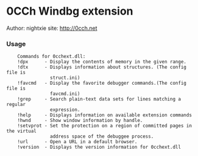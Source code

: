 0CCh Windbg extension
=======
Author: nightxie
site:   http://0cch.net

### Usage
		Commands for 0cchext.dll:
		!dpx      - Display the contents of memory in the given range.
		!dtx      - Displays information about structures. (The config file is
		            struct.ini)
		!favcmd   - Display the favorite debugger commands.(The config file is
		            favcmd.ini)
		!grep     - Search plain-text data sets for lines matching a regular
		            expression.
		!help     - Displays information on available extension commands
		!hwnd     - Show window information by handle.
		!setvprot - Set the protection on a region of committed pages in the virtual
		            address space of the debuggee process.
		!url      - Open a URL in a default browser.
		!version  - Displays the version information for 0cchext.dll
